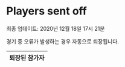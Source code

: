 # Players sent off
최종 업데이트: 2020년 12월 18일 17시 21분


경기 중 오류가 발생하는 경우 자동으로 퇴장됩니다.


| 퇴장된 참가자 |
|:---:|